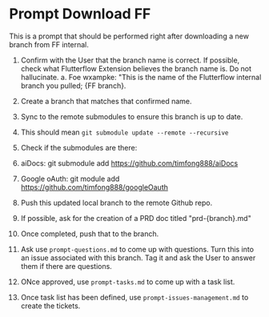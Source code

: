 # Prompt Download FF

This is a prompt that should be performed right after downloading a new branch from FF internal.

1. Confirm with the User that the branch name is correct.  If possible, check what Flutterflow Extension believes the branch name is.  Do not hallucinate.
  a. Foe wxampke: "This is the name of the Flutterflow internal branch you pulled; {FF branch}.

2. Create a branch that matches that confirmed name.

3. Sync to the remote submodules to ensure this branch is up to date.
4. This should mean `git submodule update --remote --recursive`
5. Check if the submodules are there:
8. aiDocs: git submodule add https://github.com/timfong888/aiDocs
9. Google oAuth: git module add https://github.com/timfong888/googleOauth

10. Push this updated local branch to the remote Github repo.

11. If possible, ask for the creation of a PRD doc titled "prd-{branch}.md"

12. Once completed, push that to the branch.

13. Ask use `prompt-questions.md` to come up with questions.  Turn this into an issue associated with this branch.  Tag it and ask the User to answer them if there are questions.

14. ONce approved, use `prompt-tasks.md` to come up with a task list.

15. Once task list has been defined, use `prompt-issues-management.md` to create the tickets.
